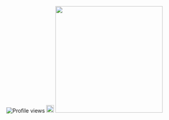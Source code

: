 ![Profile views](https://komarev.com/ghpvc/?username=dimlycore&color=A3AFCC) <img src="https://i.ibb.co/xq4bM0Q2/f24de5325d25faa34fb1539af20c48db.gif" width="20">
<img src="https://i.ibb.co/FLhY7vKK/7cd5c8384a119f2eacf181b3f02d63b1.gif" width="280">

<!--
**dimlycore/dimlycore** is a ✨ _special_ ✨ repository because its `README.md` (this file) appears on your GitHub profile.

Here are some ideas to get you started:

- 🔭 I’m currently working on ...
- 🌱 I’m currently learning ...
- 👯 I’m looking to collaborate on ...
- 🤔 I’m looking for help with ...
- 💬 Ask me about ...
- 📫 How to reach me: ...
- 😄 Pronouns: ...
- ⚡ Fun fact: ...
-->
